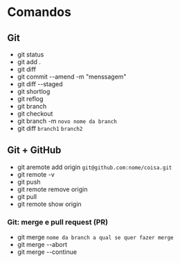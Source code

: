 # Comandos

## Git
- git status
- git add .
- git diff
- git commit --amend -m "menssagem"
- git diff --staged
- git shortlog
- git reflog
- git branch
- git checkout
- git branch -m `novo nome da branch`
- git diff `branch1` `branch2`

## Git + GitHub
- git aremote add origin `git@github.com:nome/coisa.git`
- git remote -v
- git push
- git remote remove origin
- git pull
- git remote show origin

### Git:  merge e pull request (PR)
- git merge `nome da branch a qual se quer fazer merge`
- git merge --abort
- git merge --continue
